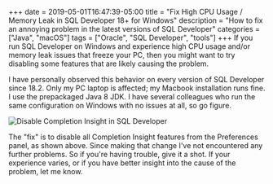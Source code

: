 +++ 
date 		= 2019-05-01T16:47:39-05:00
title 		= "Fix High CPU Usage / Memory Leak in SQL Developer 18+ for Windows"
description = "How to fix an annoying problem in the latest versions of SQL Developer"
categories  = ["Java", "macOS"]
tags        = ["Oracle", "SQL Developer", "tools"]
+++
If you run SQL Developer on Windows and experience high CPU usage and/or memory leak issues that freeze your PC, then you might want to try disabling some features that are likely causing the problem. 

I have personally observed this behavior on every version of SQL Developer since 18.2. Only my PC laptop is affected; my Macbook installation runs fine. I use the prepackaged Java 8 JDK. I have several colleagues who run the same configuration on Windows with no issues at all, so go figure.

![Disable Completion Insight in SQL Developer](https://res.cloudinary.com/tobyblog/image/upload/v1556748201/img/image001.png)

The "fix" is to disable all Completion Insight features from the Preferences panel, as shown above. Since making that change I've not encountered any further problems. So if you're having trouble, give it a shot. If your experience varies, or if you have better insight into the cause of the problem, let me know.